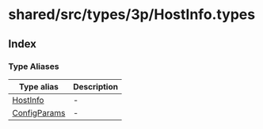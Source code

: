 # shared/src/types/3p/HostInfo.types

## Index

### Type Aliases

| Type alias | Description |
| ------ | ------ |
| [HostInfo](../host-info-types/type-aliases/host-info.md) | - |
| [ConfigParams](../host-info-types/type-aliases/config-params.md) | - |
